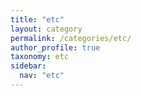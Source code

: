 ```yaml
---
title: "etc"
layout: category
permalink: /categories/etc/
author_profile: true
taxonomy: etc
sidebar:
  nav: "etc"
---
```

